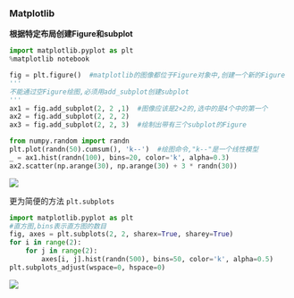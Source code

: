 ### Matplotlib

**根据特定布局创建Figure和subplot**

```python
import matplotlib.pyplot as plt
%matplotlib notebook

fig = plt.figure()	#matplotlib的图像都位于Figure对象中,创建一个新的Figure
'''
不能通过空Figure绘图,必须用add_subplot创建subplot
'''
ax1 = fig.add_subplot(2, 2 ,1)	#图像应该是2×2的,选中的是4个中的第一个
ax2 = fig.add_subplot(2, 2, 2)
ax3 = fig.add_subplot(2, 2, 3)	#绘制出带有三个subplot的Figure

from numpy.random import randn
plt.plot(randn(50).cumsum(), 'k--')  #绘图命令,"k--"是一个线性模型
_ = ax1.hist(randn(100), bins=20, color='k', alpha=0.3)
ax2.scatter(np.arange(30), np.arange(30) + 3 * randn(30))

```

![](/home/jimmyli/Documents/MD/pics/mch8_2.png)

更为简便的方法 `plt.subplots`

```python
import matplotlib.pyplot as plt
#直方图,bins表示直方图的数目
fig, axes = plt.subplots(2, 2, sharex=True, sharey=True)
for i in range(2):
    for j in range(2):
        axes[i, j].hist(randn(500), bins=50, color='k', alpha=0.5)
plt.subplots_adjust(wspace=0, hspace=0)
```

![](/home/jimmyli/Documents/MD/pics/mch8_1.png)

